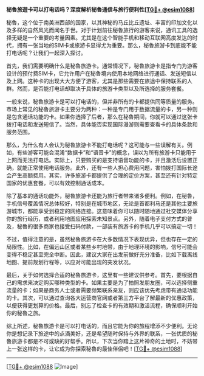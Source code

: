 **秘魯旅遊卡可以打电话吗？深度解析秘魯通信与旅行便利性[[TG💪+ @esim1088](https://t.me/s/esim1088)]**

秘魯，这个位于南美洲西部的国家，以其神秘的马丘比丘遗址、丰富的印加文化以及多样的自然风光而闻名于世。对于计划前往秘魯旅行的游客来说，通讯工具的选择无疑是一个重要的考量因素。尤其是在这个智能手机和移动互联网高度发达的时代，拥有一张当地的SIM卡或旅游卡显得尤为重要。那么，秘魯旅游卡到底能不能打电话呢？让我们一起深入探讨。

首先，我们需要明确什么是秘魯旅游卡。通常情况下，秘魯旅游卡是指专门为游客设计的预付费SIM卡，它允许用户在秘魯境内使用本地网络进行通话、发送短信以及上网。这种卡的出现大大方便了游客，尤其是那些需要在旅途中保持联系的人群。然而，是否能打电话却取决于具体的旅游卡类型以及所选择的服务套餐。

一般来说，秘魯旅游卡是可以打电话的，但并非所有的卡都提供同等质量的服务。市场上常见的秘魯旅游卡主要分为两种：一种是专门用于数据流量的卡，另一种则是包含通话功能的卡。如果你选择了后者，那么在秘魯期间，你就可以通过这张卡拨打电话和发送短信了。当然，具体能否实现国际漫游则需要查看卡的具体条款和服务范围。

那么，为什么有人会认为秘魯旅游卡不能打电话呢？这可能与一些误解有关。例如，有些游客可能会混淆“数据卡”和“语音卡”的概念，误以为所有旅游卡只能用于上网而无法打电话。实际上，只要购买的是支持语音功能的卡，并且激活后设置正确，就能正常使用电话服务。此外，还有一些人担心费用问题，害怕拨打国际长途会产生高额费用。其实，许多旅游卡都提供了合理的定价方案，甚至还有针对特定国家的优惠套餐，可以有效控制通话成本。

除了基本的通话功能外，秘魯旅游卡还能为旅行者带来诸多便利。例如，在秘魯，手机信号覆盖情况总体较好，特别是在城市地区，无论是首都利马还是其他主要旅游城市，都能享受到稳定的网络连接。这意味着你可以随时随地通过社交媒体分享你的旅行经历，或者利用地图应用探索未知景点。另外，随着电子支付方式的普及，秘魯的很多商家也接受扫码付款，一部装有旅游卡的手机几乎可以搞定一切！

不过，值得注意的是，虽然秘魯旅游卡在大多数情况下表现优异，但也存在一定的局限性。比如，在偏远山区或者某些乡村地带，由于地理环境的影响，信号可能会变得不稳定甚至完全中断。因此，建议大家在出发前做好充分准备，比如下载离线地图、提前规划行程等，以应对可能出现的突发状况。

最后，关于如何选择合适的秘魯旅游卡，这里有一些建议供参考。首先，要根据自己的需求来决定购买哪种类型的卡。如果主要是为了拍照发朋友圈，可以选择侧重流量的卡；如果是商务人士或者需要频繁联系亲友，则应该优先考虑带有通话功能的卡。其次，可以通过查询各大运营商官网或者第三方平台了解最新的优惠政策，以便获得更划算的价格。最后，别忘了检查卡的有效期和激活流程，确保顺利开始你的秘魯之旅。

综上所述，秘魯旅游卡是可以打电话的，而且它能为你的旅程增添不少便利。无论你是想记录下旅途中的点滴美好，还是希望随时保持与外界的联系，一张优质的秘魯旅游卡都是不可或缺的好帮手。所以，下次当你踏上这片神奇的土地时，不妨带上一张这样的卡，让它成为你探索秘魯的最佳伴侣吧！[[TG💪+ @esim1088](https://t.me/s/esim1088)]

---

[[TG💪+ @esim1088](https://t.me/s/esim1088) ![Image](https://i.postimg.cc/4NQfJmqS/Snipaste-2025-05-13-00-14-12.png)]